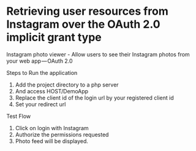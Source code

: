 # Retrieving user resources from Instagram over the OAuth 2.0 implicit grant type
Instagram photo viewer - Allow users to see their Instagram photos from your web app — OAuth 2.0

Steps to Run the application
1) Add the project directory to a php server
2) And access HOST/DemoApp
3) Replace the client id of the login url by your registered client id
4) Set your redirect url

Test Flow
1) Click on login with Instagram
2) Authorize the permissions requested
3) Photo feed will be displayed.

